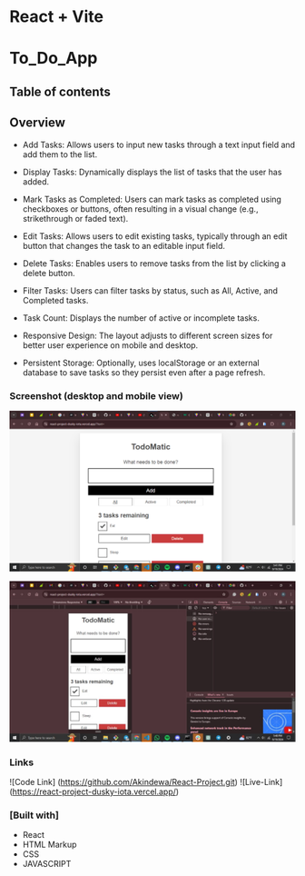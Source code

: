 # React + Vite

#  To_Do_App 

## Table of contents

##  Overview

- Add Tasks: Allows users to input new tasks through a text input field and add them to the list.

- Display Tasks: Dynamically displays the list of tasks that the user has added.

- Mark Tasks as Completed: Users can mark tasks as completed using checkboxes or buttons, often resulting in a visual  change (e.g., strikethrough or faded text).

- Edit Tasks: Allows users to edit existing tasks, typically through an edit button that changes the task to an    editable    input field.

- Delete Tasks: Enables users to remove tasks from the list by clicking a delete button.

- Filter Tasks: Users can filter tasks by status, such as All, Active, and Completed tasks.

- Task Count: Displays the number of active or incomplete tasks.

- Responsive Design: The layout adjusts to different screen sizes for better user experience on mobile and desktop.

- Persistent Storage: Optionally, uses localStorage or an external database to save tasks so they persist even after a page refresh.

### Screenshot (desktop and mobile view)

![desktop](/assets/image.png)

![mobile](/assets/WhatsApp%20Image%202024-09-19%20at%2017.48.52_1462b0d1.jpg)
 
### Links

![Code Link] (https://github.com/Akindewa/React-Project.git)
![Live-Link] (https://react-project-dusky-iota.vercel.app/)

### [Built with]

- React
- HTML Markup
- CSS
- JAVASCRIPT





